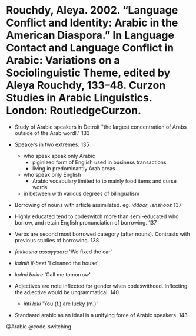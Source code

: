 # Rouchdy, Aleya. 2002. “Language Conflict and Identity: Arabic in the American Diaspora.” In Language Contact and Language Conflict in Arabic: Variations on a Sociolinguistic Theme, edited by Aleya Rouchdy, 133–48. Curzon Studies in Arabic Linguistics. London: RoutledgeCurzon.

- Study of Arabic speakers in Detroit "the largest concentration of Arabs outside of the Arab wordl." 133

- Speakers in two extremes: 135
  - who speak speak only Arabic
    - piginized form of English used in business transactions
    - living in predominantly Arab areas
  - who speak only English
    - Arabic vocabulary limited to to mainly food items and curse words
  - in between with various degrees of bilingualism

- Borrowing of nouns with article assimilated. eg. *iddoor*, *ishshooz* 137

- Highly educated tend to codeswitch more than semi-educated who borrow, and retain English pronunciation of borrowing. 137

- Verbs are second most borrowed category (after nouns). Contrasts with previous studies of borrowing. 138
 - *fakkasna assayyaara* 'We fixed the car'
 - *kalniit il-beet* 'I cleaned the house'
 - *kolmi bukre* 'Call me tomorrow'

- Adjectives are note inflected for gender when codeswithced. Inflecting the adjective would be ungrammatical. 140
  - *inti laki* 'You (f.) are lucky (m.)'

- Standaard arabic as an ideal is a unifying force of Arabic speakers. 143

@Arabic
@code-switching
